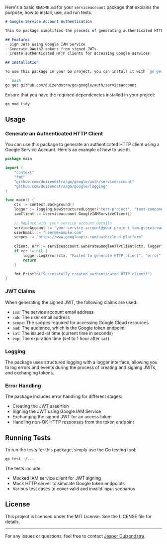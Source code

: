 Here's a basic `README.md` for your `serviceaccount` package that explains the purpose, how to install, use, and run tests.

```markdown
# Google Service Account Authentication

This Go package simplifies the process of generating authenticated HTTP clients using Google Service Accounts. It handles signing JWTs, exchanging them for OAuth2 access tokens, and generating authenticated HTTP clients that can interact with Google Cloud services.

## Features
- Sign JWTs using Google IAM Service
- Generate OAuth2 tokens from signed JWTs
- Create authenticated HTTP clients for accessing Google services

## Installation

To use this package in your Go project, you can install it with `go get`:

```bash
go get github.com/duizendstra/go/google/auth/serviceaccount
```

Ensure that you have the required dependencies installed in your project:

```bash
go mod tidy
```

## Usage

### Generate an Authenticated HTTP Client

You can use this package to generate an authenticated HTTP client using a Google Service Account. Here's an example of how to use it:

```go
package main

import (
    "context"
    "fmt"
    "github.com/duizendstra/go/google/auth/serviceaccount"
    "github.com/duizendstra/go/google/logging"
)

func main() {
    ctx := context.Background()
    logger := logging.NewStructuredLogger("test-project", "test-component", nil, nil)
    iamClient := &serviceaccount.GoogleIAMServiceClient{}
    
    // Replace with your service account details
    serviceAccount := "your-service-account@your-project.iam.gserviceaccount.com"
    userEmail := "user@example.com"
    scopes := "https://www.googleapis.com/auth/cloud-platform"
    
    client, err := serviceaccount.GenerateGoogleHTTPClient(ctx, logger, iamClient, serviceAccount, userEmail, scopes)
    if err != nil {
        logger.LogError(ctx, "Failed to generate HTTP client", "error", err)
        return
    }

    fmt.Println("Successfully created authenticated HTTP client!")
}
```

### JWT Claims

When generating the signed JWT, the following claims are used:

- `iss`: The service account email address
- `sub`: The user email address
- `scope`: The scopes required for accessing Google Cloud resources
- `aud`: The audience, which is the Google token endpoint
- `iat`: The issued-at time (current time in seconds)
- `exp`: The expiration time (set to 1 hour after `iat`)

### Logging

The package uses structured logging with a logger interface, allowing you to log errors and events during the process of creating and signing JWTs, and exchanging tokens.

### Error Handling

The package includes error handling for different stages:
- Creating the JWT assertion
- Signing the JWT using Google IAM Service
- Exchanging the signed JWT for an access token
- Handling non-OK HTTP responses from the token endpoint

## Running Tests

To run the tests for this package, simply use the Go testing tool:

```bash
go test ./...
```

The tests include:
- Mocked IAM service client for JWT signing
- Mock HTTP server to simulate Google token endpoints
- Various test cases to cover valid and invalid input scenarios

## License

This project is licensed under the MIT License. See the LICENSE file for details.

---

For any issues or questions, feel free to contact [Jasper Duizendstra](mailto:jasper@duizendstra.com).
